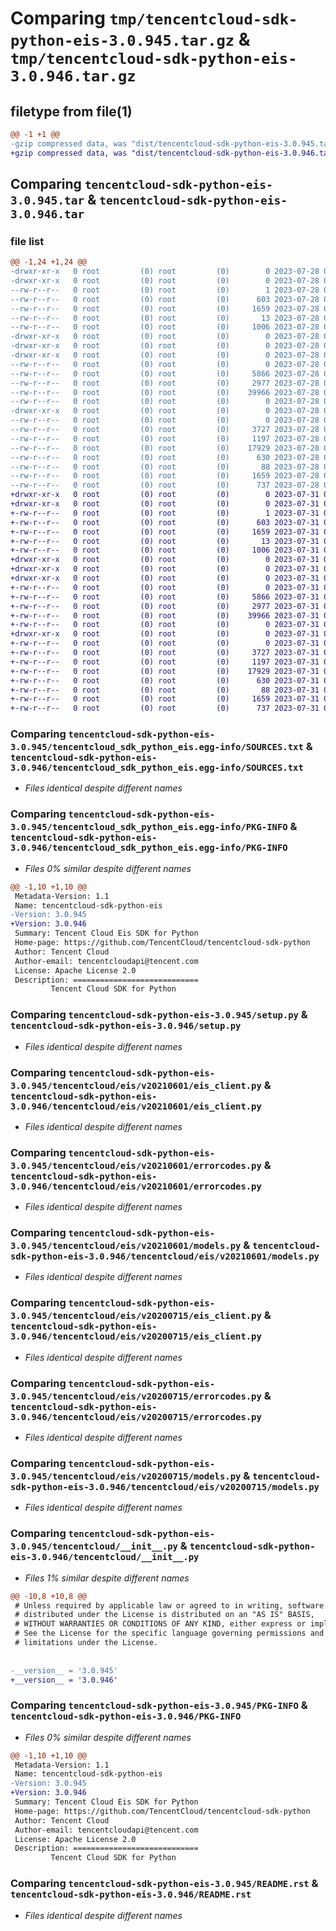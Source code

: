 # Comparing `tmp/tencentcloud-sdk-python-eis-3.0.945.tar.gz` & `tmp/tencentcloud-sdk-python-eis-3.0.946.tar.gz`

## filetype from file(1)

```diff
@@ -1 +1 @@
-gzip compressed data, was "dist/tencentcloud-sdk-python-eis-3.0.945.tar", last modified: Fri Jul 28 00:27:52 2023, max compression
+gzip compressed data, was "dist/tencentcloud-sdk-python-eis-3.0.946.tar", last modified: Mon Jul 31 00:25:53 2023, max compression
```

## Comparing `tencentcloud-sdk-python-eis-3.0.945.tar` & `tencentcloud-sdk-python-eis-3.0.946.tar`

### file list

```diff
@@ -1,24 +1,24 @@
-drwxr-xr-x   0 root         (0) root         (0)        0 2023-07-28 00:27:52.000000 tencentcloud-sdk-python-eis-3.0.945/
-drwxr-xr-x   0 root         (0) root         (0)        0 2023-07-28 00:27:52.000000 tencentcloud-sdk-python-eis-3.0.945/tencentcloud_sdk_python_eis.egg-info/
--rw-r--r--   0 root         (0) root         (0)        1 2023-07-28 00:27:52.000000 tencentcloud-sdk-python-eis-3.0.945/tencentcloud_sdk_python_eis.egg-info/dependency_links.txt
--rw-r--r--   0 root         (0) root         (0)      603 2023-07-28 00:27:52.000000 tencentcloud-sdk-python-eis-3.0.945/tencentcloud_sdk_python_eis.egg-info/SOURCES.txt
--rw-r--r--   0 root         (0) root         (0)     1659 2023-07-28 00:27:52.000000 tencentcloud-sdk-python-eis-3.0.945/tencentcloud_sdk_python_eis.egg-info/PKG-INFO
--rw-r--r--   0 root         (0) root         (0)       13 2023-07-28 00:27:52.000000 tencentcloud-sdk-python-eis-3.0.945/tencentcloud_sdk_python_eis.egg-info/top_level.txt
--rw-r--r--   0 root         (0) root         (0)     1006 2023-07-28 00:27:52.000000 tencentcloud-sdk-python-eis-3.0.945/setup.py
-drwxr-xr-x   0 root         (0) root         (0)        0 2023-07-28 00:27:52.000000 tencentcloud-sdk-python-eis-3.0.945/tencentcloud/
-drwxr-xr-x   0 root         (0) root         (0)        0 2023-07-28 00:27:52.000000 tencentcloud-sdk-python-eis-3.0.945/tencentcloud/eis/
-drwxr-xr-x   0 root         (0) root         (0)        0 2023-07-28 00:27:52.000000 tencentcloud-sdk-python-eis-3.0.945/tencentcloud/eis/v20210601/
--rw-r--r--   0 root         (0) root         (0)        0 2023-07-28 00:27:52.000000 tencentcloud-sdk-python-eis-3.0.945/tencentcloud/eis/v20210601/__init__.py
--rw-r--r--   0 root         (0) root         (0)     5866 2023-07-28 00:27:52.000000 tencentcloud-sdk-python-eis-3.0.945/tencentcloud/eis/v20210601/eis_client.py
--rw-r--r--   0 root         (0) root         (0)     2977 2023-07-28 00:27:52.000000 tencentcloud-sdk-python-eis-3.0.945/tencentcloud/eis/v20210601/errorcodes.py
--rw-r--r--   0 root         (0) root         (0)    39966 2023-07-28 00:27:52.000000 tencentcloud-sdk-python-eis-3.0.945/tencentcloud/eis/v20210601/models.py
--rw-r--r--   0 root         (0) root         (0)        0 2023-07-28 00:27:52.000000 tencentcloud-sdk-python-eis-3.0.945/tencentcloud/eis/__init__.py
-drwxr-xr-x   0 root         (0) root         (0)        0 2023-07-28 00:27:52.000000 tencentcloud-sdk-python-eis-3.0.945/tencentcloud/eis/v20200715/
--rw-r--r--   0 root         (0) root         (0)        0 2023-07-28 00:27:52.000000 tencentcloud-sdk-python-eis-3.0.945/tencentcloud/eis/v20200715/__init__.py
--rw-r--r--   0 root         (0) root         (0)     3727 2023-07-28 00:27:52.000000 tencentcloud-sdk-python-eis-3.0.945/tencentcloud/eis/v20200715/eis_client.py
--rw-r--r--   0 root         (0) root         (0)     1197 2023-07-28 00:27:52.000000 tencentcloud-sdk-python-eis-3.0.945/tencentcloud/eis/v20200715/errorcodes.py
--rw-r--r--   0 root         (0) root         (0)    17929 2023-07-28 00:27:52.000000 tencentcloud-sdk-python-eis-3.0.945/tencentcloud/eis/v20200715/models.py
--rw-r--r--   0 root         (0) root         (0)      630 2023-07-28 00:27:52.000000 tencentcloud-sdk-python-eis-3.0.945/tencentcloud/__init__.py
--rw-r--r--   0 root         (0) root         (0)       88 2023-07-28 00:27:52.000000 tencentcloud-sdk-python-eis-3.0.945/setup.cfg
--rw-r--r--   0 root         (0) root         (0)     1659 2023-07-28 00:27:52.000000 tencentcloud-sdk-python-eis-3.0.945/PKG-INFO
--rw-r--r--   0 root         (0) root         (0)      737 2023-07-28 00:27:52.000000 tencentcloud-sdk-python-eis-3.0.945/README.rst
+drwxr-xr-x   0 root         (0) root         (0)        0 2023-07-31 00:25:53.000000 tencentcloud-sdk-python-eis-3.0.946/
+drwxr-xr-x   0 root         (0) root         (0)        0 2023-07-31 00:25:53.000000 tencentcloud-sdk-python-eis-3.0.946/tencentcloud_sdk_python_eis.egg-info/
+-rw-r--r--   0 root         (0) root         (0)        1 2023-07-31 00:25:53.000000 tencentcloud-sdk-python-eis-3.0.946/tencentcloud_sdk_python_eis.egg-info/dependency_links.txt
+-rw-r--r--   0 root         (0) root         (0)      603 2023-07-31 00:25:53.000000 tencentcloud-sdk-python-eis-3.0.946/tencentcloud_sdk_python_eis.egg-info/SOURCES.txt
+-rw-r--r--   0 root         (0) root         (0)     1659 2023-07-31 00:25:53.000000 tencentcloud-sdk-python-eis-3.0.946/tencentcloud_sdk_python_eis.egg-info/PKG-INFO
+-rw-r--r--   0 root         (0) root         (0)       13 2023-07-31 00:25:53.000000 tencentcloud-sdk-python-eis-3.0.946/tencentcloud_sdk_python_eis.egg-info/top_level.txt
+-rw-r--r--   0 root         (0) root         (0)     1006 2023-07-31 00:25:53.000000 tencentcloud-sdk-python-eis-3.0.946/setup.py
+drwxr-xr-x   0 root         (0) root         (0)        0 2023-07-31 00:25:53.000000 tencentcloud-sdk-python-eis-3.0.946/tencentcloud/
+drwxr-xr-x   0 root         (0) root         (0)        0 2023-07-31 00:25:53.000000 tencentcloud-sdk-python-eis-3.0.946/tencentcloud/eis/
+drwxr-xr-x   0 root         (0) root         (0)        0 2023-07-31 00:25:53.000000 tencentcloud-sdk-python-eis-3.0.946/tencentcloud/eis/v20210601/
+-rw-r--r--   0 root         (0) root         (0)        0 2023-07-31 00:25:53.000000 tencentcloud-sdk-python-eis-3.0.946/tencentcloud/eis/v20210601/__init__.py
+-rw-r--r--   0 root         (0) root         (0)     5866 2023-07-31 00:25:53.000000 tencentcloud-sdk-python-eis-3.0.946/tencentcloud/eis/v20210601/eis_client.py
+-rw-r--r--   0 root         (0) root         (0)     2977 2023-07-31 00:25:53.000000 tencentcloud-sdk-python-eis-3.0.946/tencentcloud/eis/v20210601/errorcodes.py
+-rw-r--r--   0 root         (0) root         (0)    39966 2023-07-31 00:25:53.000000 tencentcloud-sdk-python-eis-3.0.946/tencentcloud/eis/v20210601/models.py
+-rw-r--r--   0 root         (0) root         (0)        0 2023-07-31 00:25:53.000000 tencentcloud-sdk-python-eis-3.0.946/tencentcloud/eis/__init__.py
+drwxr-xr-x   0 root         (0) root         (0)        0 2023-07-31 00:25:53.000000 tencentcloud-sdk-python-eis-3.0.946/tencentcloud/eis/v20200715/
+-rw-r--r--   0 root         (0) root         (0)        0 2023-07-31 00:25:53.000000 tencentcloud-sdk-python-eis-3.0.946/tencentcloud/eis/v20200715/__init__.py
+-rw-r--r--   0 root         (0) root         (0)     3727 2023-07-31 00:25:53.000000 tencentcloud-sdk-python-eis-3.0.946/tencentcloud/eis/v20200715/eis_client.py
+-rw-r--r--   0 root         (0) root         (0)     1197 2023-07-31 00:25:53.000000 tencentcloud-sdk-python-eis-3.0.946/tencentcloud/eis/v20200715/errorcodes.py
+-rw-r--r--   0 root         (0) root         (0)    17929 2023-07-31 00:25:53.000000 tencentcloud-sdk-python-eis-3.0.946/tencentcloud/eis/v20200715/models.py
+-rw-r--r--   0 root         (0) root         (0)      630 2023-07-31 00:25:53.000000 tencentcloud-sdk-python-eis-3.0.946/tencentcloud/__init__.py
+-rw-r--r--   0 root         (0) root         (0)       88 2023-07-31 00:25:53.000000 tencentcloud-sdk-python-eis-3.0.946/setup.cfg
+-rw-r--r--   0 root         (0) root         (0)     1659 2023-07-31 00:25:53.000000 tencentcloud-sdk-python-eis-3.0.946/PKG-INFO
+-rw-r--r--   0 root         (0) root         (0)      737 2023-07-31 00:25:53.000000 tencentcloud-sdk-python-eis-3.0.946/README.rst
```

### Comparing `tencentcloud-sdk-python-eis-3.0.945/tencentcloud_sdk_python_eis.egg-info/SOURCES.txt` & `tencentcloud-sdk-python-eis-3.0.946/tencentcloud_sdk_python_eis.egg-info/SOURCES.txt`

 * *Files identical despite different names*

### Comparing `tencentcloud-sdk-python-eis-3.0.945/tencentcloud_sdk_python_eis.egg-info/PKG-INFO` & `tencentcloud-sdk-python-eis-3.0.946/tencentcloud_sdk_python_eis.egg-info/PKG-INFO`

 * *Files 0% similar despite different names*

```diff
@@ -1,10 +1,10 @@
 Metadata-Version: 1.1
 Name: tencentcloud-sdk-python-eis
-Version: 3.0.945
+Version: 3.0.946
 Summary: Tencent Cloud Eis SDK for Python
 Home-page: https://github.com/TencentCloud/tencentcloud-sdk-python
 Author: Tencent Cloud
 Author-email: tencentcloudapi@tencent.com
 License: Apache License 2.0
 Description: ============================
         Tencent Cloud SDK for Python
```

### Comparing `tencentcloud-sdk-python-eis-3.0.945/setup.py` & `tencentcloud-sdk-python-eis-3.0.946/setup.py`

 * *Files identical despite different names*

### Comparing `tencentcloud-sdk-python-eis-3.0.945/tencentcloud/eis/v20210601/eis_client.py` & `tencentcloud-sdk-python-eis-3.0.946/tencentcloud/eis/v20210601/eis_client.py`

 * *Files identical despite different names*

### Comparing `tencentcloud-sdk-python-eis-3.0.945/tencentcloud/eis/v20210601/errorcodes.py` & `tencentcloud-sdk-python-eis-3.0.946/tencentcloud/eis/v20210601/errorcodes.py`

 * *Files identical despite different names*

### Comparing `tencentcloud-sdk-python-eis-3.0.945/tencentcloud/eis/v20210601/models.py` & `tencentcloud-sdk-python-eis-3.0.946/tencentcloud/eis/v20210601/models.py`

 * *Files identical despite different names*

### Comparing `tencentcloud-sdk-python-eis-3.0.945/tencentcloud/eis/v20200715/eis_client.py` & `tencentcloud-sdk-python-eis-3.0.946/tencentcloud/eis/v20200715/eis_client.py`

 * *Files identical despite different names*

### Comparing `tencentcloud-sdk-python-eis-3.0.945/tencentcloud/eis/v20200715/errorcodes.py` & `tencentcloud-sdk-python-eis-3.0.946/tencentcloud/eis/v20200715/errorcodes.py`

 * *Files identical despite different names*

### Comparing `tencentcloud-sdk-python-eis-3.0.945/tencentcloud/eis/v20200715/models.py` & `tencentcloud-sdk-python-eis-3.0.946/tencentcloud/eis/v20200715/models.py`

 * *Files identical despite different names*

### Comparing `tencentcloud-sdk-python-eis-3.0.945/tencentcloud/__init__.py` & `tencentcloud-sdk-python-eis-3.0.946/tencentcloud/__init__.py`

 * *Files 1% similar despite different names*

```diff
@@ -10,8 +10,8 @@
 # Unless required by applicable law or agreed to in writing, software
 # distributed under the License is distributed on an "AS IS" BASIS,
 # WITHOUT WARRANTIES OR CONDITIONS OF ANY KIND, either express or implied.
 # See the License for the specific language governing permissions and
 # limitations under the License.
 
 
-__version__ = '3.0.945'
+__version__ = '3.0.946'
```

### Comparing `tencentcloud-sdk-python-eis-3.0.945/PKG-INFO` & `tencentcloud-sdk-python-eis-3.0.946/PKG-INFO`

 * *Files 0% similar despite different names*

```diff
@@ -1,10 +1,10 @@
 Metadata-Version: 1.1
 Name: tencentcloud-sdk-python-eis
-Version: 3.0.945
+Version: 3.0.946
 Summary: Tencent Cloud Eis SDK for Python
 Home-page: https://github.com/TencentCloud/tencentcloud-sdk-python
 Author: Tencent Cloud
 Author-email: tencentcloudapi@tencent.com
 License: Apache License 2.0
 Description: ============================
         Tencent Cloud SDK for Python
```

### Comparing `tencentcloud-sdk-python-eis-3.0.945/README.rst` & `tencentcloud-sdk-python-eis-3.0.946/README.rst`

 * *Files identical despite different names*

